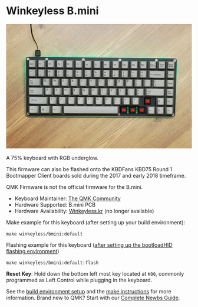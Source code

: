 # Winkeyless B.mini

![Winkeyless B.mini](https://raw.githubusercontent.com/noroadsleft/qmk_images/master/keyboards/winkeyless/bmini/B_MINI_0484_640.jpg)

A 75% keyboard with RGB underglow.

This firmware can also be flashed onto the KBDFans KBD75 Round 1 Bootmapper Client boards sold during the 2017 and early 2018 timeframe.

QMK Firmware is not the official firmware for the B.mini.

* Keyboard Maintainer: [The QMK Community](https://github.com/qmk)
* Hardware Supported: B.mini PCB
* Hardware Availability: [Winkeyless.kr](http://winkeyless.kr/product/b-mini-x2-pcb/) (no longer available)

Make example for this keyboard (after setting up your build environment):

    make winkeyless/bmini:default

Flashing example for this keyboard ([after setting up the bootloadHID flashing environment](https://docs.qmk.fm/#/flashing_bootloadhid))

    make winkeyless/bmini:default:flash

**Reset Key**: Hold down the bottom left most key located at `K00`, commonly programmed as Left Control while plugging in the keyboard.

See the [build environment setup](https://docs.qmk.fm/#/getting_started_build_tools) and the [make instructions](https://docs.qmk.fm/#/getting_started_make_guide) for more information. Brand new to QMK? Start with our [Complete Newbs Guide](https://docs.qmk.fm/#/newbs).
